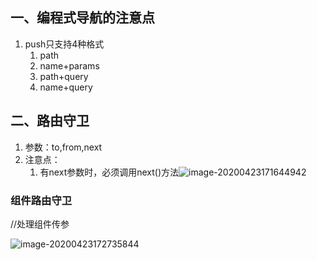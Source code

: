 ## 一、编程式导航的注意点

1. push只支持4种格式
   1. path
   2. name+params
   3. path+query
   4. name+query

## 二、路由守卫

1. 参数：to,from,next
2. 注意点：
   1. 有next参数时，必须调用next()方法![image-20200423171644942](H:\3.我的笔记\~MarkDown\知识点随笔\vue\Untitled.assets\image-20200423171644942.png)

### 组件路由守卫

//处理组件传参

![image-20200423172735844](H:\3.我的笔记\~MarkDown\知识点随笔\vue\Untitled.assets\image-20200423172735844.png)

